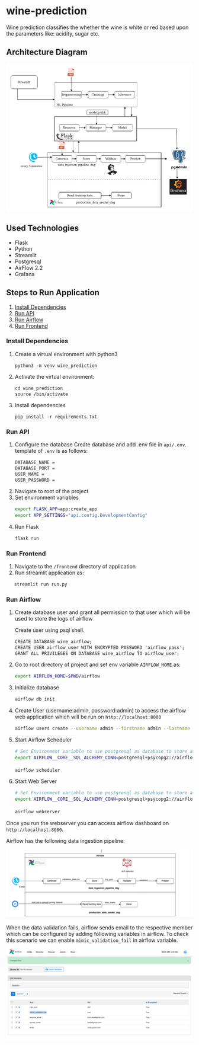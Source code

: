 # wine-prediction
Wine prediction classifies the whether the wine is white or red based upon the parameters like: acidity, sugar etc.

## Architecture Diagram
![dsp *architecture*]

[dsp *architecture*]: media/architecture.jpg "project architecture"
## Used Technologies
* Flask
* Python
* Streamlit
* Postgresql
* AirFlow 2.2
* Grafana

## Steps to Run Application
1. [Install Dependencies](#install-dependencies)
2. [Run API](#run-api)
3. [Run Airflow](#run-airflow)
4. [Run Frontend](#run-frontend)

### Install Dependencies
1. Create a virtual environment with python3
   ```shell
   python3 -m venv wine_prediction
   ```
2. Activate the virtual environment:
   ```shell
   cd wine_prediction
   source /bin/activate
   ```
2. Install dependencies 
   ```shell
   pip install -r requirements.txt
   ```

### Run API
1. Configure the database
   Create database and add .env file in ```api/.env```. template of ```.env``` is as follows:
   ```shell
   DATABASE_NAME =
   DATABASE_PORT =
   USER_NAME =
   USER_PASSWORD =
   ```
2. Navigate to root of the project
3. Set environment variables
   ```bash
   export FLASK_APP=app:create_app
   export APP_SETTINGS="api.config.DevelopmentConfig"
   ```
4. Run Flask
   ```bash
   flask run
   ```

### Run Frontend
1. Navigate to the ```/frontend``` directory of application
2. Run streamlit application as:
```bash
   streamlit run run.py
```

### Run Airflow
1. Create database user and grant all permission to that user which will be used to store the logs of airflow
   
   Create user using psql shell. 
   ```psql
   CREATE DATABASE wine_airflow;
   CREATE USER airflow_user WITH ENCRYPTED PASSWORD 'airflow_pass';
   GRANT ALL PRIVILEGES ON DATABASE wine_airflow TO airflow_user;
   ```

2. Go to root directory of project and set env variable ```AIRFLOW_HOME``` as:
   ```bash
   export AIRFLOW_HOME=$PWD/airflow
   ```
3. Initialize database
   ```bash
   airflow db init
   ```
4. Create User (username:admin, password:admin) to access the airflow web application which will be run on ```http://localhost:8080```
   ```bash
   airflow users create --username admin --firstname admin --lastname admin --role Admin --email admin@gmail.com --password admin
   ```
5. Start Airflow Scheduler
   ```bash
   # Set Environment variable to use postgresql as database to store airflow log
   export AIRFLOW__CORE__SQL_ALCHEMY_CONN=postgresql+psycopg2://airflow_user:airflow_pass@localhost/wine_airflow
   
   airflow scheduler
   ```
6. Start Web Server
   ```bash
   # Set Environment variable to use postgresql as database to store airflow log
   export AIRFLOW__CORE__SQL_ALCHEMY_CONN=postgresql+psycopg2://airflow_user:airflow_pass@localhost/wine_airflow
   
   airflow webserver
   ```
Once you run the webserver you can access airflow dashboard on ```http://localhost:8080```.

Airflow has the following data ingestion pipeline:

![airflow_diagram](/media/airflow.png)

When the data validation fails, airflow sends email to the respective member which can be configured by adding following variables in airflow. To check this scenario we can enable ```mimic_validation_fail``` in airflow variable.

![airflow_diagram](/media/airflow_variable.png)



